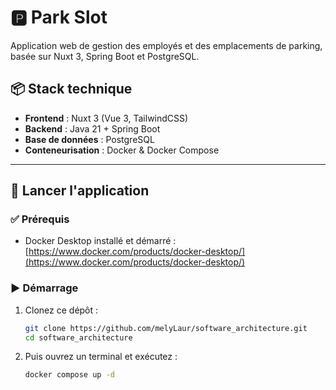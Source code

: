 # 🅿️ Park Slot

Application web de gestion des employés et des emplacements de parking, basée sur Nuxt 3, Spring Boot et PostgreSQL.

## 📦 Stack technique

- **Frontend** : Nuxt 3 (Vue 3, TailwindCSS)
- **Backend** : Java 21 + Spring Boot
- **Base de données** : PostgreSQL
- **Conteneurisation** : Docker & Docker Compose

---

## 🚀 Lancer l'application

### ✅ Prérequis

- Docker Desktop installé et démarré : [https://www.docker.com/products/docker-desktop/](https://www.docker.com/products/docker-desktop/)

### ▶️ Démarrage

1. Clonez ce dépôt :

   ```bash
   git clone https://github.com/melyLaur/software_architecture.git
   cd software_architecture

2. Puis ouvrez un terminal et exécutez :
    ```bash
    docker compose up -d